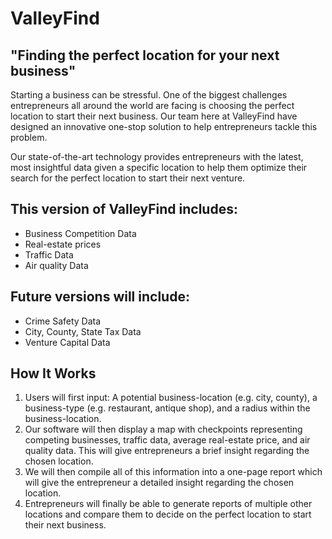 # ValleyFind
## "Finding the perfect location for your next business"
Starting a business can be stressful. One of the biggest challenges entrepreneurs all around the world are facing is choosing the perfect location to start their next business. Our team here at ValleyFind have designed an innovative one-stop solution to help entrepreneurs tackle this problem.

Our state-of-the-art technology provides entrepreneurs with the latest, most insightful data given a specific location to help them optimize their search for the perfect location to start their next venture. 

## This version of ValleyFind includes: 
* Business Competition Data
* Real-estate prices
* Traffic Data
* Air quality Data

## Future versions will include:
* Crime Safety Data
* City, County, State Tax Data
* Venture Capital Data

## How It Works
1. Users will first input: A potential business-location (e.g. city, county), a business-type (e.g. restaurant, antique shop), and a radius within the business-location.
2. Our software will then display a map with checkpoints representing competing businesses, traffic data, average real-estate price, and air quality data. This will give entrepreneurs a brief insight regarding the chosen location.
3. We will then compile all of this information into a one-page report which will give the entrepreneur a detailed insight regarding the chosen location. 
4. Entrepreneurs will finally be able to generate reports of multiple other locations and compare them to decide on the perfect location to start their next business.
